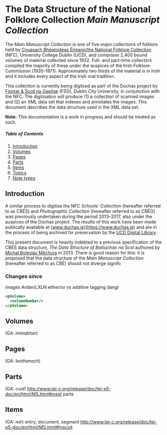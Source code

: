 # The Data Structure of the National Folklore Collection *Main Manuscript Collection*

The *Main Manuscript Collection* is one of five major collections of folklore held by [Cnuasach Bhéaloideas Éireann/the National Folklore Collection](https://www.ucd.ie/irishfolklore/en/) (NFC), University College Dublin (UCD), and comprises 2,400 bound volumes of material collected since 1932. Full- and part-time collectors compiled the majority of these under the auspices of the Irish Folklore Commission (1935–1971). Approximately two thirds of the material is in Irish and it includes every aspect of the Irish oral tradition.

This collection is currently being digitsed as part of the Dúchas project by [Fiontar & Scoil na Gaeilge](http://www.dcu.ie/fiontar_scoilnagaeilge/) (FSG), Dublin City University, in conjunction with the NFC. The digitisation will produce (1) a collection of scanned images and (2) an XML data set that indexes and annotates the images. This document describes the data structure used in the XML data set.

**Note:** This documentation is a work in progress and should be treated as such.

##### Table of Contents  

1. [Introduction](#introduction)  
2. [Volumes](#volumes)  
3. [Pages](#pages)  
4. [Parts](#units)  
5. [Items](#items)  
6. [Topics](#topics)  
7. [Note types](#notetypes)  

## Introduction 

A similar process to digitise the NFC *Schools' Collection* (hereafter referred to as CBÉS) and *Photographic Collection* (hereafter referred to as CBÉG) was previously undertaken during the period 2013–2017, also under the auspices of the Dúchas project. The results of this work have been made publically available at [www.duchas.ie](https://www.duchas.ie) and are in the process of being archived for preservation by the [UCD Digital Library](https://digital.ucd.ie/).

This present document is heavily indebted to a previous specification of the CBÉS data structure, *The Data Structure of Bailiúchán na Scol* authored by [Michal Boleslav Měchura](http://www.lexiconista.com) in 2013. There is good reason for this: it is proposed that the data structure of the *Main Manuscript Collection* (hereafter referred to as CBÉ) should not diverge signifc


### Changes since
images
Ardán/LXLN
either/or vs additive tagging (lang)


```xml
<pVolume>
  <volumeNumber/>
</pVolume>
```

## Volumes

(GA: *imleabhar*)

## Pages

(GA: *leathanach*)

## Parts

(GA: *cuid*)
http://www.tei-c.org/release/doc/tei-p5-doc/en/html/MS.html#mspt parts

## Items

(GA: *mír*) entry, document, segment
http://www.tei-c.org/release/doc/tei-p5-doc/en/html/MS.html#mscoit
